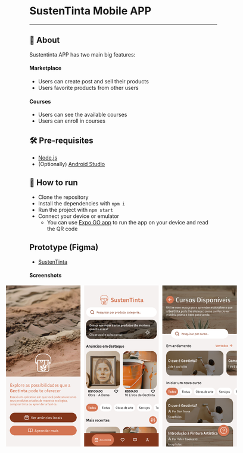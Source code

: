 # SustenTinta Mobile APP

---

## 📖 About

Sustentinta APP has two main big features:

#### Marketplace

- Users can create post and sell their products
- Users favorite products from other users

#### Courses

- Users can see the available courses
- Users can enroll in courses

## 🛠 Pre-requisites

- [Node.js](https://nodejs.org/en/)
- (Optionally) [Android Studio](https://developer.android.com/studio)

## 🚀 How to run

- Clone the repository
- Install the dependencies with `npm i`
- Run the project with `npm start`
- Connect your device or emulator
  - You can use [Expo GO app](https://expo.io/client) to run the app on your device and read the QR code

## Prototype (Figma)

- [SustenTinta](https://www.figma.com/file/cjkTmiEUa069NheF0v9xir/Sustentinta?type=design&node-id=0%3A1&mode=design&t=OiPyFuZyNS0t3z5k-1)

#### Screenshots

<div style="width: 100%; display: flex; align-items: center; justify-content: center;">
  <img 
    style="margin-right: 10px"
    width="200px" 
    alt="Home" 
    src="./.github/screenshots/home.png" 
  />
  <img 
    style="margin-right: 10px"
    width="200px" 
    alt="Marketplace" 
    src="./.github/screenshots/marketplace.png" 
  />
  <img 
    style="margin-right: 10px"
    width="200px" 
    alt="Courses" 
    src="./.github/screenshots/courses.png" 
  />
</div>
